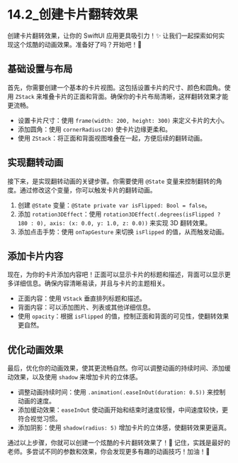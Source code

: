 ﻿# 14.2_创建卡片翻转效果

创建卡片翻转效果，让你的 SwiftUI 应用更具吸引力！✨ 让我们一起探索如何实现这个炫酷的动画效果。准备好了吗？开始吧！🚀

## 基础设置与布局

首先，你需要创建一个基本的卡片视图。这包括设置卡片的尺寸、颜色和圆角。使用 `ZStack` 来堆叠卡片的正面和背面。确保你的卡片布局清晰，这样翻转效果才能更流畅。

*   设置卡片尺寸：使用 `frame(width: 200, height: 300)` 来定义卡片的大小。
*   添加圆角：使用 `cornerRadius(20)` 使卡片边缘更柔和。
*   使用 `ZStack`：将正面和背面视图堆叠在一起，方便后续的翻转动画。

## 实现翻转动画

接下来，是实现翻转动画的关键步骤。你需要使用 `@State` 变量来控制翻转的角度。通过修改这个变量，你可以触发卡片的翻转动画。

1.  创建 `@State` 变量：`@State private var isFlipped: Bool = false`。
2.  添加 `rotation3DEffect`：使用 `rotation3DEffect(.degrees(isFlipped ? 180 : 0), axis: (x: 0.0, y: 1.0, z: 0.0))` 来实现 3D 翻转效果。
3.  添加点击手势：使用 `onTapGesture` 来切换 `isFlipped` 的值，从而触发动画。

## 添加卡片内容

现在，为你的卡片添加内容吧！正面可以显示卡片的标题和描述，背面可以显示更多详细信息。确保内容清晰易读，并且与卡片的主题相关。

*   正面内容：使用 `VStack` 垂直排列标题和描述。
*   背面内容：可以添加图片、列表或其他详细信息。
*   使用 `opacity`：根据 `isFlipped` 的值，控制正面和背面的可见性，使翻转效果更自然。

## 优化动画效果

最后，优化你的动画效果，使其更流畅自然。你可以调整动画的持续时间、添加缓动效果，以及使用 `shadow` 来增加卡片的立体感。

*   调整动画持续时间：使用 `.animation(.easeInOut(duration: 0.5))` 来控制动画的速度。
*   添加缓动效果：`easeInOut` 使动画开始和结束时速度较慢，中间速度较快，更符合视觉习惯。
*   添加阴影：使用 `shadow(radius: 5)` 增加卡片的立体感，使翻转效果更逼真。

通过以上步骤，你就可以创建一个炫酷的卡片翻转效果了！🎉 记住，实践是最好的老师。多尝试不同的参数和效果，你会发现更多有趣的动画技巧！加油！💪


